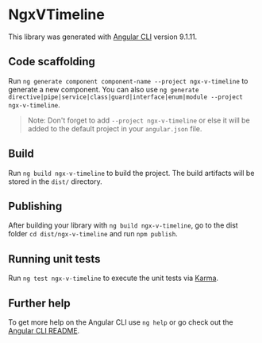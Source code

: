# NgxVTimeline

This library was generated with [Angular CLI](https://github.com/angular/angular-cli) version 9.1.11.

## Code scaffolding

Run `ng generate component component-name --project ngx-v-timeline` to generate a new component. You can also use `ng generate directive|pipe|service|class|guard|interface|enum|module --project ngx-v-timeline`.
> Note: Don't forget to add `--project ngx-v-timeline` or else it will be added to the default project in your `angular.json` file. 

## Build

Run `ng build ngx-v-timeline` to build the project. The build artifacts will be stored in the `dist/` directory.

## Publishing

After building your library with `ng build ngx-v-timeline`, go to the dist folder `cd dist/ngx-v-timeline` and run `npm publish`.

## Running unit tests

Run `ng test ngx-v-timeline` to execute the unit tests via [Karma](https://karma-runner.github.io).

## Further help

To get more help on the Angular CLI use `ng help` or go check out the [Angular CLI README](https://github.com/angular/angular-cli/blob/master/README.md).
